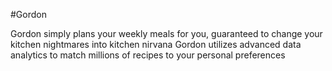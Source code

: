 #Gordon

Gordon simply plans your weekly meals for you, guaranteed to change your kitchen nightmares into kitchen nirvana
Gordon utilizes advanced data analytics to match millions of recipes to your personal preferences